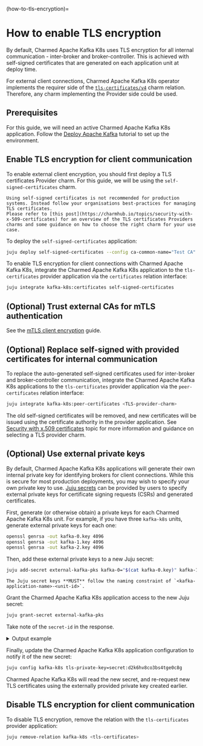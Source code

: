 (how-to-tls-encryption)=
# How to enable TLS encryption

By default, Charmed Apache Kafka K8s uses TLS encryption for all internal communication - inter-broker and broker-controller. This is achieved with self-signed certificates that are generated on each application unit at deploy time.

For external client connections, Charmed Apache Kafka K8s operator implements the requirer side of the [`tls-certificates/v4`](https://github.com/canonical/tls-certificates-interface/blob/main/lib/charms/tls_certificates_interface/v4/tls_certificates.py) charm relation. Therefore, any charm implementing the Provider side could be used.

## Prerequisites

For this guide, we will need an active Charmed Apache Kafka K8s application. Follow the [Deploy Apache Kafka](tutorial-deploy) tutorial to set up the environment.

## Enable TLS encryption for client communication

To enable external client encryption, you should first deploy a TLS certificates Provider charm. For this guide, we will be using the `self-signed-certificates` charm.

```{warning}
Using self-signed certificates is not recommended for production systems. Instead follow your organisations best-practices for managing TLS certificates.
Please refer to [this post](https://charmhub.io/topics/security-with-x-509-certificates) for an overview of the TLS certificates Providers charms and some guidance on how to choose the right charm for your use case. 
```

To deploy the `self-signed-certificates` application:

```bash
juju deploy self-signed-certificates --config ca-common-name="Test CA"
```

To enable TLS encryption for client connections with Charmed Apache Kafka K8s, integrate the Charmed Apache Kafka K8s application to the `tls-certificates` provider application via the `certificates` relation interface:

```bash
juju integrate kafka-k8s:certificates self-signed-certificates
```

## (Optional) Trust external CAs for mTLS authentication

See the [mTLS client encryption](how-to-create-mtls-client-credentials) guide.
<!-- TODO: add detail here -->

## (Optional) Replace self-signed with provided certificates for internal communication

To replace the auto-generated self-signed certificates used for inter-broker and broker-controller communication, integrate the Charmed Apache Kafka K8s applications to the `tls-certificates` provider application via the `peer-certificates` relation interface:

```bash
juju integrate kafka-k8s:peer-certificates <TLS-provider-charm>
```

The old self-signed certificates will be removed, and new certificates will be issued using the certificate authority in the provider application. See [Security with x.509 certificates](https://charmhub.io/topics/security-with-x-509-certificates) topic for more information and guidance on selecting a TLS provider charm.

## (Optional) Use external private keys

By default, Charmed Apache Kafka K8s applications will generate their own internal private key for identifying brokers for client connections. While this is secure for most production deployments, you may wish to specify your own private key to use. [Juju secrets](https://documentation.ubuntu.com/juju/3.6/reference/secret/) can be provided by users to specify external private keys for certificate signing requests (CSRs) and generated certificates.

First, generate (or otherwise obtain) a private keys for each Charmed Apache Kafka K8s unit. For example, if you have three `kafka-k8s` units, generate external private keys for each one:

```bash
openssl genrsa -out kafka-0.key 4096
openssl genrsa -out kafka-1.key 4096
openssl genrsa -out kafka-2.key 4096
```

Then, add these external private keys to a new Juju secret:

```bash
juju add-secret external-kafka-pks kafka-0="$(cat kafka-0.key)" kafka-1="$(cat kafka-1.key)" kafka-2="$(cat kafka-2.key)"
```

```{note}
The Juju secret keys **MUST** follow the naming constraint of `<kafka-application-name>-<unit-id>`.
```

Grant the Charmed Apache Kafka K8s application access to the new Juju secret:

```bash
juju grant-secret external-kafka-pks
```

Take note of the `secret-id` in the response.

<details> <summary> Output example</summary>

An example output may look like:

```text
secret:d2k6hv8co3bs4tge0c8g
```

</details>

Finally, update the Charmed Apache Kafka K8s application configuration to notify it of the new secret:

```bash
juju config kafka-k8s tls-private-key=secret:d2k6hv8co3bs4tge0c8g
```

Charmed Apache Kafka K8s will read the new secret, and re-request new TLS certificates using the externally provided private key created earlier.

## Disable TLS encryption for client communication

To disable TLS encryption, remove the relation with the `tls-certificates` provider application:

```bash
juju remove-relation kafka-k8s <tls-certificates>
```
